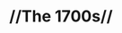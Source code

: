 ---
pid: PT94
title: "//The 1700s//"
location_transcription: Penn Treaty Park
zipcode: '19125'
outside_phl: 
neighborhood: Fishtown,Kensington
age: 
age_range: 
instagram: 
image_file_name: PT_94.jpg
proposal_transcription: |-
  //The 1700s// Historical Village
  There should be a village that reenacts what life was like in the 1700s.
topic: History
topic_summary: '0'
type: Performance,Park
keywords_other: 
credit: Helen M. Burke
image_labels: 
twitter: 
facebook: 
permalink: "/monuments/pt94/"
layout: item-page
---